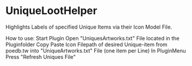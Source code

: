 # UniqueLootHelper
Highlights Labels of specified Unique Items via their Icon Model File.

How to use:
Start Plugin
Open "UniquesArtworks.txt" File located in the Pluginfolder
Copy Paste Icon Filepath of desired Unique-item from poedb.tw into "UniqueArtworks.txt" File (one item per Line)
In PluginMenu Press "Refresh Uniques File"

